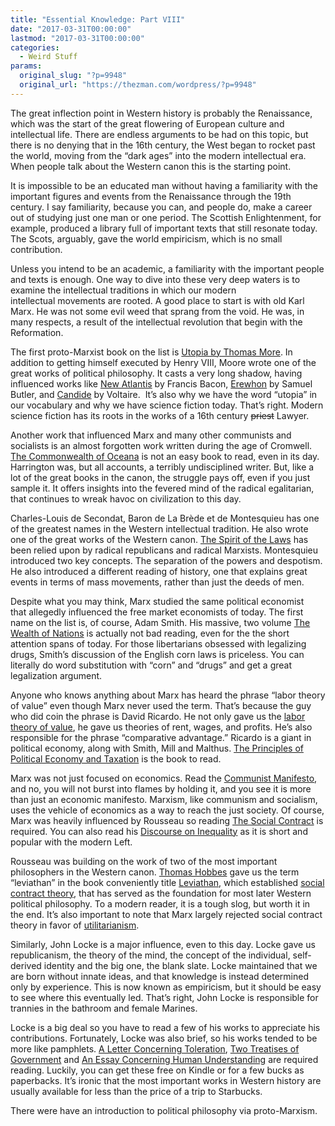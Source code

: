 ```yaml
---
title: "Essential Knowledge: Part VIII"
date: "2017-03-31T00:00:00"
lastmod: "2017-03-31T00:00:00"
categories:
  - Weird Stuff
params:
  original_slug: "?p=9948"
  original_url: "https://thezman.com/wordpress/?p=9948"
---
```


The great inflection point in Western history is probably the
Renaissance, which was the start of the great flowering of
European culture and intellectual life. There are endless arguments to
be had on this topic, but there is no denying that in the 16th century,
the West began to rocket past the world, moving from the “dark
ages” into the modern intellectual era. When people talk about the
Western canon this is the starting point.

It is impossible to be an educated man without having a familiarity with
the important figures and events from the Renaissance through the 19th
century. I say familiarity, because you can, and people do, make a
career out of studying just one man or one period. The Scottish
Enlightenment, for example, produced a library full of important texts
that still resonate today. The Scots, arguably, gave the world
empiricism, which is no small contribution.

Unless you intend to be an academic, a familiarity with the important
people and texts is enough. One way to dive into these very deep waters
is to examine the intellectual traditions in which our modern
intellectual movements are rooted. A good place to start is with old
Karl Marx. He was not some evil weed that sprang from the void. He was,
in many respects, a result of the intellectual revolution that begin
with the Reformation.

The first proto-Marxist book on the list is
<a href="https://www.amazon.com/Utopia-Thomas-More/dp/1512093386/"
target="_blank">Utopia by Thomas More</a>. In addition to getting
himself executed by Henry VIII, Moore wrote one of the great works of
political philosophy. It casts a very long shadow, having
influenced works like <a
href="https://www.amazon.com/dp/B00PUWRT66/ref=dp-kindle-redirect?_encoding=UTF8&amp;btkr=1"
target="_blank">New Atlantis</a> by Francis Bacon, <a
href="https://www.amazon.com/Erewhon-Thrift-Editions-Samuel-Butler/dp/0486420485/"
target="_blank">Erewhon</a> by Samuel Butler, and <a
href="https://www.amazon.com/Candide-Bantam-Classics-Voltaire/dp/0553211668/"
target="_blank">Candide</a> by Voltaire.  It’s also why we have the word
“utopia” in our vocabulary and why we have science fiction today. That’s
right. Modern science fiction has its roots in the works of a 16th
century <s>priest</s> Lawyer.

Another work that influenced Marx and many other communists and
socialists is an almost forgotten work written during the age of
Cromwell. <a
href="https://www.amazon.com/Commonwealth-Oceana-James-Harrington/dp/1507824106/"
target="_blank">The Commonwealth of Oceana</a> is not an easy book to
read, even in its day. Harrington was, but all accounts, a terribly
undisciplined writer. But, like a lot of the great books in the canon,
the struggle pays off, even if you just sample it. It offers insights
into the fevered mind of the radical egalitarian, that continues to
wreak havoc on civilization to this day.

Charles-Louis de Secondat, Baron de La Brède et de Montesquieu has one
of the greatest names in the Western intellectual tradition. He also
wrote one of the great works of the Western canon. <a
href="https://www.amazon.com/Montesquieu-Cambridge-History-Political-Thought/dp/0521369746/"
target="_blank">The Spirit of the Laws</a> has been relied upon by
radical republicans and radical Marxists. Montesquieu introduced two key
concepts. The separation of the powers and despotism. He also introduced
a different reading of history, one that explains great events in terms
of mass movements, rather than just the deeds of men.

Despite what you may think, Marx studied the same political economist
that allegedly influenced the free market economists of today. The first
name on the list is, of course, Adam Smith. His massive, two volume <a
href="https://www.amazon.com/Wealth-Nations-Adam-Smith/dp/1505577128/"
target="_blank">The Wealth of Nations</a> is actually not bad reading,
even for the the short attention spans of today. For those libertarians
obsessed with legalizing drugs, Smith’s discussion of the English corn
laws is priceless. You can literally do word substitution with “corn”
and “drugs” and get a great legalization argument.

Anyone who knows anything about Marx has heard the phrase “labor theory
of value” even though Marx never used the term. That’s because the guy
who did coin the phrase is David Ricardo. He not only gave us
the <a href="https://en.wikipedia.org/wiki/Labor_theory_of_value"
target="_blank">labor theory of value</a>, he gave us theories of rent,
wages, and profits. He’s also responsible for the phrase “comparative
advantage.” Ricardo is a giant in political economy, along with Smith,
Mill and Malthus. <a
href="https://www.amazon.com/Principles-Political-Economy-Taxation/dp/0486434613/"
target="_blank">The Principles of Political Economy and Taxation</a> is
the book to read.

Marx was not just focused on economics. Read the <a
href="https://www.amazon.com/Communist-Manifesto-Karl-Marx/dp/1537628496/ref=tmm_pap_swatch_0?_encoding=UTF8&amp;qid=1490964822&amp;sr=1-4"
target="_blank">Communist Manifesto</a>, and no, you will not burst into
flames by holding it, and you see it is more than just an economic
manifesto. Marxism, like communism and socialism, uses the vehicle of
economics as a way to reach the just society. Of course, Marx was
heavily influenced by Rousseau so reading <a
href="https://www.amazon.com/Social-Contract-Penguin-Books-Philosophy/dp/0140442014/"
target="_blank">The Social Contract</a> is required. You can also read
his <a
href="https://www.amazon.com/Discourse-Inequality-Jean-Jacques-25-Oct-1984-Paperback/dp/B011T70HUK/"
target="_blank">Discourse on Inequality</a> as it is short and popular
with the modern Left.

Rousseau was building on the work of two of the most important
philosophers in the Western canon. [Thomas
Hobbes](https://en.wikipedia.org/wiki/Thomas_Hobbes "Thomas Hobbes") gave
us the term “leviathan” in the book conveniently
title <a href="https://www.amazon.com/Leviathan-Thomas-Hobbes/dp/1463649932/"
target="_blank">Leviathan</a>, which established
<a href="https://en.wikipedia.org/wiki/Social_contract_theory"
class="mw-redirect" title="Social contract theory">social contract
theory</a>, that has served as the foundation for most later Western
political philosophy. To a modern reader, it is a tough slog, but worth
it in the end. It’s also important to note that Marx largely rejected
social contract theory in favor of
[utilitarianism](https://en.wikipedia.org/wiki/Utilitarianism "Utilitarianism").

Similarly, John Locke is a major influence, even to this day. Locke gave
us republicanism, the theory of the mind, the concept of the individual,
self-derived identity and the big one, the blank slate. Locke maintained
that we are born without innate ideas, and that knowledge is
instead determined only by experience. This is now known as empiricism,
but it should be easy to see where this eventually led. That’s right,
John Locke is responsible for trannies in the bathroom and female
Marines.

Locke is a big deal so you have to read a few of his works to appreciate
his contributions. Fortunately, Locke was also brief, so his works
tended to be more like pamphlets. <a
href="https://www.amazon.com/Letter-Concerning-Toleration-Hackett-Classics/dp/091514560X/"
target="_blank">A Letter Concerning Toleration</a>, <a
href="https://www.amazon.com/Treatises-Government-Everyman-John-Locke/dp/0460873563/ref=sr_1_1?ie=UTF8&amp;qid=1490960033&amp;sr=8-1&amp;keywords=john+locke"
target="_blank">Two Treatises of Government</a> and <a
href="https://www.amazon.com/Essay-Concerning-Understanding-Penguin-Classics/dp/0140434828/ref=sr_1_8?ie=UTF8&amp;qid=1490960033&amp;sr=8-8&amp;keywords=john+locke"
target="_blank">An Essay Concerning Human Understanding</a> are required
reading. Luckily, you can get these free on Kindle or for a few bucks as
paperbacks. It’s ironic that the most important works in Western history
are usually available for less than the price of a trip to Starbucks.

There were have an introduction to political philosophy via
proto-Marxism.
